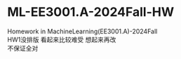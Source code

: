 # ML-EE3001.A-2024Fall-HW
Homework in MachineLearning(EE3001.A)-2024Fall  
HW1没排版 看起来比较难受 想起来再改  
不保证全对  

